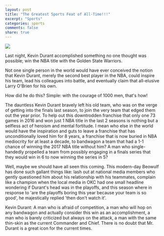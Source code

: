 ```yaml
---
layout: post
title: "The Greatest Sports Feat of All-Time!!!"
excerpt: "Sports"
categories: sports
comments: false
share: true
---
```


![](http://a.abcnews.com/images/Sports/ht-durant-er-170613_12x5_1600.jpg)



Last night, Kevin Durant accomplished something no one thought was possible; win the NBA title with the Golden State Warriors.


Not one single person in the world would have ever conceived the notion that Kevin Durant, merely the second best player in the NBA, could inspire his team, lead his colleagues into battle, and eventually claim that all-elusive Larry O'Brien for his own. 


How did he do this? Simple: with the courage of 1000 men, that's how!


The dauntless Kevin Durant bravely left his old team, who was on the verge of getting into the finals last season, to join the very team that edged them out the year prior. To help out this downtrodden franchise that only one 73 games in 2016 and won just 1 NBA title in the last 2 seasons is nothing but a selfless act of heroism and mental fortitude. I mean who else in the world would have the inspiration and guts to leave a franchise that has unconditionally loved him for 8 years, a franchise that is now buried in NBA mediocrity for at least a decade, to bandwagon a team that had a 1-1 chance of winning the 2017 NBA title without him? A man who single-handedly propelled a team from possibly engaging in a finals series that they would win in 6 to now winning the series in 5? 


Well, maybe we should have all seen this coming. This modern-day Beowulf has done such gallant things like: lash out at national media members who gently questioned him about his relationship with his teammates, complain like a champion when the local media in OKC had one small headline wondering if Durant's head was in the playoffs, and this season where in response to 'are the playoffs boring this year because your team is so good', he majestically replied 'then don't watch it'.


Kevin Durant: A man who is afraid of competition, a man who will hop on any bandwagon and actually consider this win as an accomplishment, a man who is barely criticized but always on the attack, a man with the same thin-skin as the current Commander and Chief. There is no doubt that Mr. Durant is a great icon for the current times. 






